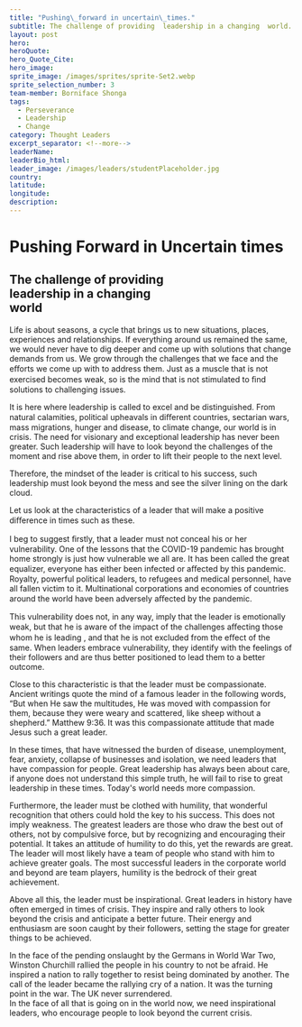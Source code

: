 ```yaml
---
title: "Pushing\_forward in uncertain\_times."
subtitle: The challenge of providing  leadership in a changing  world.
layout: post
hero:
heroQuote:
hero_Quote_Cite:
hero_image:
sprite_image: /images/sprites/sprite-Set2.webp
sprite_selection_number: 3
team-member: Borniface Shonga
tags:
  - Perseverance
  - Leadership
  - Change
category: Thought Leaders
excerpt_separator: <!--more-->
leaderName:
leaderBio_html:
leader_image: /images/leaders/studentPlaceholder.jpg
country:
latitude:
longitude:
description:
---
```

# Pushing Forward in Uncertain times

## The challenge of providing&nbsp;<br>leadership in a changing&nbsp;<br>world

Life is about seasons, a cycle that brings us to new situations, places, experiences and relationships. If everything around us remained the same, we would never have to dig deeper and come up with solutions that change demands from us. We grow through the challenges that we face and the eﬀorts we come up with to address them. Just as a muscle that is not exercised becomes weak, so is the mind that is not stimulated to ﬁnd solutions to challenging issues.

It is here where leadership is called to excel and be distinguished. From natural calamities, political upheavals in diﬀerent countries, sectarian wars, mass migrations, hunger and disease, to climate change, our world is in crisis. The need for visionary and exceptional leadership has never been greater. Such leadership will have to look beyond the challenges of the moment and rise above them, in order to lift their people to the next level. &nbsp;

Therefore, the mindset of the leader is critical to his success, such leadership must look beyond the mess and see the silver lining on the dark cloud.&nbsp;

Let us look at the characteristics of a leader that will make a positive diﬀerence in times such as these.

I beg to suggest ﬁrstly, that a leader must not conceal his or her vulnerability. One of the lessons that the COVID-19 pandemic has brought home strongly is just how vulnerable we all are. It has been called the great equalizer, everyone has either been infected or aﬀected by this pandemic. Royalty, powerful political leaders, to refugees and medical personnel, have all fallen victim to it. Multinational corporations and economies of countries around the world have been adversely aﬀected by the pandemic.

This vulnerability does not, in any way, imply that the leader is emotionally weak, but that he is aware of the impact of the challenges aﬀecting those whom he is leading , and that he is not excluded from the eﬀect of the same. When leaders embrace vulnerability, they identify with the feelings of their followers and are thus better positioned to lead them to a better outcome.&nbsp;

Close to this characteristic is that the leader must be compassionate. Ancient writings quote the mind of a famous leader in the following words, “But when He saw the multitudes, He was moved with compassion for them, because they were weary and scattered, like sheep without a shepherd.” Matthew 9:36. It was this compassionate attitude that made Jesus such a great leader.&nbsp;

In these times, that have witnessed the burden of disease, unemployment, fear, anxiety, collapse of businesses and isolation, we need leaders that have compassion for people. Great leadership has always been about care, if anyone does not understand this simple truth, he will fail to rise to great leadership in these times. Today's world needs more compassion.&nbsp;

Furthermore, the leader must be clothed with humility, that wonderful recognition that others could hold the key to his success. This does not imply weakness. The greatest leaders are those who draw the best out of others, not by compulsive force, but by recognizing and encouraging their potential. It takes an attitude of humility to do this, yet the rewards are great. The leader will most likely have a team of people who stand with him to achieve greater goals. The most successful leaders in the corporate world and beyond are team players, humility is the bedrock of their great achievement.&nbsp;

Above all this, the leader must be inspirational. Great leaders in history have often emerged in times of crisis. They inspire and rally others to look beyond the crisis and anticipate a better future. Their energy and enthusiasm are soon caught by their followers, setting the stage for greater things to be achieved.&nbsp;

In the face of the pending onslaught by the Germans in World War Two, Winston Churchill rallied the people in his country to not be afraid. He inspired a nation to rally together to resist being dominated by another. The call of the leader became the rallying cry of a nation. It was the turning point in the war. The UK never surrendered.&nbsp;<br>In the face of all that is going on in the world now, we need inspirational leaders, who encourage people to look beyond the current crisis.
